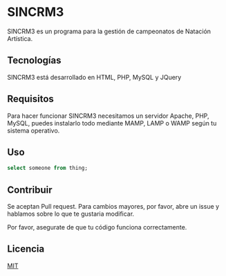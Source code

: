 # SINCRM3

SINCRM3 es un programa para la gestión de campeonatos de Natación Artística.

## Tecnologías
SINCRM3 está desarrollado en HTML, PHP, MySQL y JQuery

## Requisitos


Para hacer funcionar SINCRM3 necesitamos un servidor Apache, PHP, MySQL, puedes instalarlo todo mediante MAMP, LAMP o WAMP según tu sistema operativo.

## Uso

```sql
select someone from thing;
```

## Contribuir
Se aceptan Pull request. Para cambios mayores, por favor, abre un issue y hablamos sobre lo que te gustaria modificar.

Por favor, asegurate de que tu código funciona correctamente.

## Licencia
[MIT](https://choosealicense.com/licenses/mit/)
